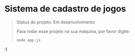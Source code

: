 # Sistema de cadastro de jogos

> Status do projeto: Em desenvolvimento
>
> Para rodar esse projeto na sua máquina, por favor digite:
>
> ```
>node app.js
> ```

:)